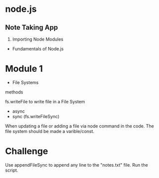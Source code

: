 # node.js

## Note Taking App

1. Importing Node Modules

- Fundamentals of Node.js

# Module 1

- File Systems

methods

fs.writeFile to write file in a File System

- async
- sync (fs.writeFileSync)

When updating a file or adding a file via node command in the code.
The file system should be made a varible/const.

# Challenge

Use appendFileSync to append any line to the "notes.txt" file. Run the script.
